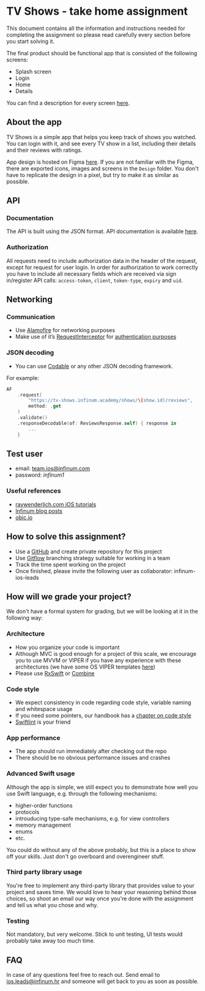 # TV Shows - take home assignment

This document contains all the information and instructions needed for completing the assignment so please read carefully every section before you start solving it.

The final product should be functional app that is consisted of the following screens:
 * Splash screen
 * Login
 * Home
 * Details

You can find a description for every screen [here](SCREENS.md).

## About the app

TV Shows is a simple app that helps you keep track of shows you watched. You can login with it, and see every TV show in a list, including their details and their reviews with ratings.

App design is hosted on Figma [here](https://www.figma.com/file/lnQPlX7RTX8Fqr31FOKEde/tv_shows_ios_2021). If you are not familiar with the Figma, there are exported icons, images and screens in the `Design` folder. You don't have to replicate the design in a pixel, but try to make it as similar as possible.

## API

### Documentation

The API is built using the JSON format. API documentation is available [here](https://tv-shows.infinum.academy/api/v1/docs/index.html).

### Authorization

All requests need to include authorization data in the header of the request, except for request for user login. In order for authorization to work correctly you have to include all necessary fields which are received via sign in/register API calls: `access-token`, `client`, `token-type`, `expiry` and `uid`.

## Networking

### Communication

* Use [Alamofire](https://github.com/Alamofire/Alamofire) for networking purposes
* Make use of it’s [RequestInterceptor](https://github.com/Alamofire/Alamofire/blob/master/Documentation/AdvancedUsage.md#adapting-and-retrying-requests-with-requestinterceptor) for [authentication purposes](#api-authorization)

### JSON decoding

* You can use [Codable](https://developer.apple.com/documentation/swift/codable) or any other JSON decoding framework.

For example:

```swift
AF
    .request(
        "https://tv-shows.infinum.academy/shows/\(show.id)/reviews",
        method: .get
    )
    .validate()
    .responseDecodable(of: ReviewsResponse.self) { response in
        ...
    }
```

## Test user

* email: team.ios@infinum.com
* password: _infinum1_

### Useful references

* [raywenderlich.com iOS tutorials](https://www.raywenderlich.com/category/ios)
* [Infinum blog posts](https://infinum.com/the-capsized-eight)
* [objc.io](https://www.objc.io/)

## How to solve this assignment?

* Use a [GitHub](https://github.com) and create private repository for this project
* Use [Gitflow](https://www.atlassian.com/git/tutorials/comparing-workflows#gitflow-workflow) branching strategy suitable for working in a team
* Track the time spent working on the project
* Once finished, please invite the following user as collaborator: infinum-ios-leads

## How will we grade your project?

We don't have a formal system for grading, but we will be looking at it in the following way:

### Architecture

* How you organize your code is important
* Although MVC is good enough for a project of this scale, we encourage you to use MVVM or VIPER if you have any experience with these architectures (we have some OS VIPER templates [here](https://github.com/infinum/iOS-VIPER-Xcode-Templates))
* Please use [RxSwift](https://github.com/ReactiveX/RxSwift) or [Combine](https://developer.apple.com/documentation/combine)

### Code style

* We expect consistency in code regarding code style, variable naming and whitespace usage
* If you need some pointers, our handbook has a [chapter on code style](https://github.com/infinum/swift-style-guide)
* [Swiftlint](https://github.com/realm/SwiftLint) is your friend

### App performance

* The app should run immediately after checking out the repo
* There should be no obvious performance issues and crashes

### Advanced Swift usage

Although the app is simple, we still expect you to demonstrate how well you use Swift language, e.g. through the following mechanisms:

* higher-order functions
* protocols
* introuducing type-safe mechanisms, e.g. for view controllers
* memory management
* enums
* etc.

You could do without any of the above probably, but this is a place to show off your skills. Just don't go overboard and overengineer stuff.

### Third party library usage

You're free to implement any third-party library that provides value to your project and saves time. We would love to hear your reasoning behind those choices, so shoot an email our way once you're done with the assignment and tell us what you chose and why.

### Testing

Not mandatory, but very welcome. Stick to unit testing, UI tests would probably take away too much time.

## FAQ

In case of any questions feel free to reach out. Send email to ios.leads@infinum.hr and someone will get back to you as soon as possible.